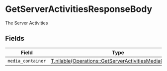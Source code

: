 # GetServerActivitiesResponseBody

The Server Activities


## Fields

| Field                                                                                                                    | Type                                                                                                                     | Required                                                                                                                 | Description                                                                                                              |
| ------------------------------------------------------------------------------------------------------------------------ | ------------------------------------------------------------------------------------------------------------------------ | ------------------------------------------------------------------------------------------------------------------------ | ------------------------------------------------------------------------------------------------------------------------ |
| `media_container`                                                                                                        | [T.nilable(Operations::GetServerActivitiesMediaContainer)](../../models/operations/getserveractivitiesmediacontainer.md) | :heavy_minus_sign:                                                                                                       | N/A                                                                                                                      |